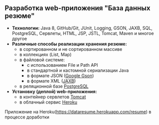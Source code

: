 
## Разработка web-приложения "База данных резюме"

  - **Технологии:** Java 8, GitHub/Git, JUnit, Logging, GSON, JAXB, SQL, PostgreSQL, Сервлеты, HTML, JSP, JSTL, Tomcat, Maven и многое другое
  - **Различные способы реализации хранения резюме:**
     - в сортированном и не сортированном массиве
     - в коллекциях (List, Map)
     - в файловой системе:
        - с использованием File и Path API
        - в стандартной и кастомной сериализации Java
        - в формате JSON ([Google Gson](https://en.wikipedia.org/wiki/Gson))
        - в формате XML ([JAXB](https://ru.wikipedia.org/wiki/Java_Architecture_for_XML_Binding))
     -  в реляционной базе [PostgreSQL](https://ru.wikipedia.org/wiki/PostgreSQL)
  - **Установку (деплой) web-приложения:**
     - в контейнер сервлетов [Tomcat](https://ru.wikipedia.org/wiki/Apache_Tomcat)
     - в облачный сервис [Heroku](https://ru.wikipedia.org/wiki/Heroku)

 Приложение на Heroku(https://dataresume.herokuapp.com/resume) в процессе доработки
